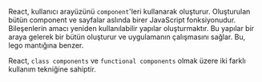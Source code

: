 React, kullanıcı arayüzünü `component`'leri kullanarak oluşturur. Oluşturulan bütün component ve sayfalar aslında birer JavaScript fonksiyonudur. Bileşenlerin amacı yeniden kullanılabilir yapılar oluşturmaktır. Bu yapılar bir araya gelerek bir bütün oluşturur ve uygulamanın çalışmasını sağlar. Bu, lego mantığına benzer.

React, `class components`   ve `functional components` olmak üzere iki farklı kullanım tekniğine sahiptir.